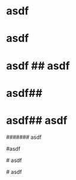 # asdf #

# asdf ##

# asdf ## asdf

# asdf##

# asdf## asdf

####### asdf

#asdf

\# asdf

&#35; asdf